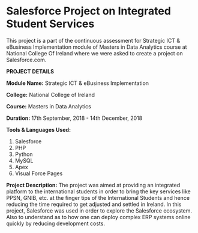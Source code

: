 # Salesforce Project on Integrated Student Services

This project is a part of the continuous assessment for Strategic ICT & eBusiness Implementation module of Masters in Data Analytics course at National College Of Ireland where we were asked to create a project on Salesforce.com.

**PROJECT DETAILS**

**Module Name:** Strategic ICT & eBusiness Implementation

**College:** National College of Ireland

**Course:** Masters in Data Analytics

**Duration:** 17th September, 2018 - 14th December, 2018

**Tools & Languages Used:**
1. Salesforce
2. PHP
3. Python
4. MySQL
5. Apex
6. Visual Force Pages

**Project Description:** The project was aimed at providing an integrated platform to the international students in order to bring the key services like PPSN, GNIB, etc. at the finger tips of the International Students and hence reducing the time required to get adjusted and settled in Ireland. In this project, Salesforce was used in order to explore the Salesforce ecosystem. Also to understand as to how one can deploy complex ERP systems online quickly by reducing development costs.

